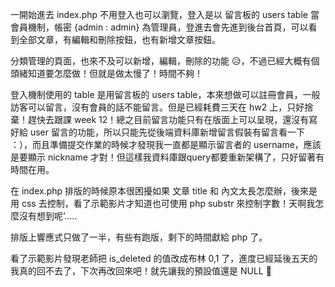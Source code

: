 一開始進去 index.php 不用登入也可以瀏覽，登入是以 留言板的 users table 當會員機制，帳密 {admin : admin} 為管理員，登進去會先進到後台首頁，可以看到全部文章，有編輯和刪除按鈕，也有新增文章按鈕。

分類管理的頁面，也來不及可以新增，編輯，刪除的功能 😥，不過已經大概有個頭緒知道要怎麼做！但就是做太慢了！時間不夠！ 

登入機制使用的 table 是用留言板的 users table，本來想做可以註冊會員，一般訪客可以留言，沒有會員的話不能留言。但是已經耗費三天在 hw2 上，只好捨棄！趕快去跟課 week 12！總之目前留言功能只有在版面上可以呈現，還沒有寫好給 user 留言的功能，所以只能先從後端資料庫新增留言假裝有留言看一下 ：），而且準備提交作業的時候才發現我一直都是顯示留言者的 username，應該是要顯示 nickname 才對！但這樣我資料庫跟query都要重新架構了，只好留著有時間在用。


在 index.php 排版的時候原本很困擾如果 文章 title 和 內文太長怎麼辦，後來是用 css 去控制，看了示範影片才知道也可使用 php substr 來控制字數！天啊我怎麼沒有想到呢’.....


排版上響應式只做了一半，有些有跑版，剩下的時間獻給 php 了。

看了示範影片發現老師把 is_deleted 的值改成布林 0,1 了，進度已經延後五天的我真的回不去了，下次再改回來吧！就先讓我的預設值還是 NULL 🙁
